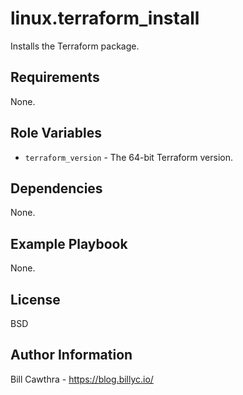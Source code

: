 linux.terraform_install
=========

Installs the Terraform package.

Requirements
------------

None.

Role Variables
--------------

- `terraform_version` - The 64-bit Terraform version.

Dependencies
------------

None.

Example Playbook
----------------

None.

License
-------

BSD

Author Information
------------------

Bill Cawthra - https://blog.billyc.io/
